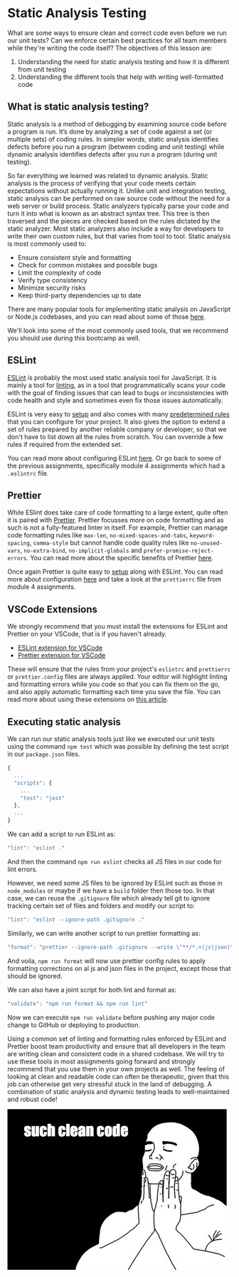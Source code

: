 # Static Analysis Testing

What are some ways to ensure clean and correct code even before we run our unit tests? Can we enforce certain best practices for all team members while they're writing the code itself? The objectives of this lesson are:
1. Understanding the need for static analysis testing and how it is different from unit testing
2. Understanding the different tools that help with writing well-formatted code

## What is static analysis testing?

Static analysis is a method of debugging by examining source code before a program is run. It’s done by analyzing a set of code against a set (or multiple sets) of coding rules. In simpler words, static analysis identifies defects before you run a program (between coding and unit testing) while dynamic analysis identifies defects after you run a program (during unit testing).

So far everything we learned was related to dynamic analysis. Static analysis is the process of verifying that your code meets certain expectations without actually running it. Unlike unit and integration testing, static analysis can be performed on raw source code without the need for a web server or build process. Static analyzers typically parse your code and turn it into what is known as an abstract syntax tree. This tree is then traversed and the pieces are checked based on the rules dictated by the static analyzer. Most static analyzers also include a way for developers to write their own custom rules, but that varies from tool to tool. Static analysis is most commonly used to:
- Ensure consistent style and formatting
- Check for common mistakes and possible bugs
- Limit the complexity of code
- Verify type consistency
- Minimize security risks
- Keep third-party dependencies up to date

There are many popular tools for implementing static analysis on JavaScript or Node.js codebases, and you can read about some of those [here](https://blog.logrocket.com/static-analysis-in-javascript-11-tools-to-help-you-catch-errors-before-users-do/).

We'll look into some of the most commonly used tools, that we recommend you should use during this bootcamp as well.

## ESLint

[ESLint](https://eslint.org/) is probably the most used static analysis tool for JavaScript. It is mainly a tool for [linting](https://en.wikipedia.org/wiki/Lint_(software)), as in a tool that programmatically scans your code with the goal of finding issues that can lead to bugs or inconsistencies with code health and style and sometimes even fix those issues automatically.

ESLint is very easy to [setup](https://www.section.io/engineering-education/node-eslint/) and also comes with many [predetermined rules](https://eslint.org/docs/rules/) that you can configure for your project. It also gives the option to extend a set of rules prepared by another reliable company or developer, so that we don't have to list down all the rules from scratch. You can ovverride a few rules if required from the extended set.

You can read more about configuring ESLint [here](https://eslint.org/docs/user-guide/configuring/). Or go back to some of the previous assignments, specifically module 4 assignments which had a `.eslintrc` file.

## Prettier

While ESlint does take care of code formatting to a large extent, quite often it is paired with [Prettier](https://prettier.io/). Prettier focusses more on code formatting and as such is not a fully-featured linter in itself. For example, Prettier can manage code formatting rules like `max-len`, `no-mixed-spaces-and-tabs`, `keyword-spacing`, `comma-style` but cannot handle code quality rules like `no-unused-vars`, `no-extra-bind`, `no-implicit-globals` and `prefer-promise-reject-errors`. You can read more about the specific benefits of Prettier [here](https://prettier.io/docs/en/why-prettier.html).

Once again Prettier is quite easy to [setup](https://sourcelevel.io/blog/how-to-setup-eslint-and-prettier-on-node) along with ESLint. You can read more about configuration [here](https://prettier.io/docs/en/install.html) and take a look at the `prettierrc` file from module 4 assignments.

## VSCode Extensions

We strongly recommend that you must install the extensions for ESLint and Prettier on your VSCode, that is if you haven't already.

- [ESLint extension for VSCode](https://marketplace.visualstudio.com/items?itemName=dbaeumer.vscode-eslint)
- [Prettier extension for VSCode](https://marketplace.visualstudio.com/items?itemName=esbenp.prettier-vscode)

These will ensure that the rules from your project's `eslintrc` and `prettierrc` or `prettier.config` files are always applied. Your editor will highlight linting and formatting errors while you code so that you can fix them on the go, and also apply automatic formatting each time you save the file. You can read more about using these extensions on [this article](https://enlear.academy/integrating-prettier-and-eslint-with-vs-code-1d2f6fb53bc9).

## Executing static analysis

We can run our static analysis tools just like we executed our unit tests using the command `npm test` which was possible by defining the test script in our `package.json` files.
```js
{
  ...
  "scripts": {
    ...
    "test": "jest"
  },
  ...
}
```

We can add a script to run ESLint as:
```js
"lint": "eslint ."
```

And then the command `npm run eslint` checks all JS files in our code for lint errors.

However, we need some JS files to be ignored by ESLint such as those in `node_modules` or maybe if we have a `build` folder then those too. In that case, we can reuse the `.gitignore` file which already tell git to ignore tracking certain set of files and folders and modify our script to:
```js
"lint": "eslint --ignore-path .gitignore ."
```

Similarly, we can write another script to run prettier formatting as:
```js
"format": "prettier --ignore-path .gitignore --write \"**/*.+(js|json)\""
```

And voila, `npm run format` will now use prettier config rules to apply formatting corrections on al js and json files in the project, except those that should be ignored.

We can also have a joint script for both lint and format as:
```js
"validate": "npm run format && npm run lint"
```

Now we can execute `npm run validate` before pushing any major code change to GitHub or deploying to production.

Using a common set of linting and formatting rules enforced by ESLint and Prettier boost team productivity and ensure that all developers in the team are writing clean and consistent code in a shared codebase. We will try to use these tools in most assignments going forward and strongly recommend that you use them in your own projects as well. The feeling of looking at clean and readable code can often be therapeutic, given that this job can otherwise get very stressful stuck in the land of debugging. A combination of static analysis and dynamic testing leads to well-maintained and robust code!

<img src="../assets/clean-code.jpeg"/>